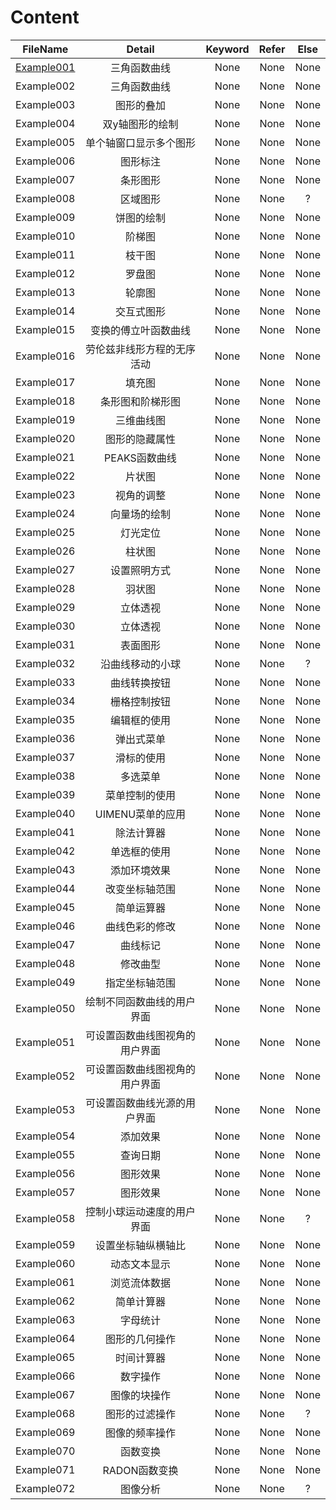 # Content

FileName | Detail | Keyword | Refer | Else
:-: | :-: | :-: | :-: | :-:
[Example001](https://github.com/ooooooliver/Play_with_MATLAB/blob/master/Example001-099/Example001.m) | 三角函数曲线 | None | None | None
Example002 | 三角函数曲线 | None | None | None
Example003 | 图形的叠加 | None | None | None
Example004 | 双y轴图形的绘制 | None | None | None
Example005 | 单个轴窗口显示多个图形 | None | None | None
Example006 | 图形标注 | None | None | None
Example007 |条形图形 | None | None | None
Example008 | 区域图形 | None | None | ?
Example009 | 饼图的绘制 | None | None | None
Example010 | 阶梯图 | None | None | None
Example011 | 枝干图 | None | None | None
Example012 | 罗盘图 | None | None | None
Example013 | 轮廓图 | None | None | None
Example014 | 交互式图形 | None | None | None
Example015 | 变换的傅立叶函数曲线 | None | None | None
Example016 | 劳伦兹非线形方程的无序活动 | None | None | None
Example017 | 填充图 | None | None | None
Example018 | 条形图和阶梯形图 | None | None | None
Example019 | 三维曲线图 | None | None | None
Example020 | 图形的隐藏属性 | None | None | None
Example021 | PEAKS函数曲线 | None | None | None
Example022 | 片状图 | None | None | None
Example023 | 视角的调整 | None | None | None
Example024 | 向量场的绘制 | None | None | None
Example025 | 灯光定位 | None | None | None
Example026 | 柱状图 | None | None | None
Example027 | 设置照明方式 | None | None | None
Example028 | 羽状图 | None | None | None
Example029 | 立体透视 | None | None | None
Example030 | 立体透视 | None | None | None
Example031 | 表面图形 | None | None | None
Example032 | 沿曲线移动的小球 | None | None | ?
Example033 | 曲线转换按钮 | None | None | None
Example034 | 栅格控制按钮 | None | None | None
Example035 | 编辑框的使用 | None | None | None
Example036 | 弹出式菜单 | None | None | None
Example037 | 滑标的使用 | None | None | None
Example038 | 多选菜单 | None | None | None
Example039 | 菜单控制的使用 | None | None | None
Example040 | UIMENU菜单的应用 | None | None | None
Example041 | 除法计算器 | None | None | None
Example042 | 单选框的使用 | None | None | None
Example043 | 添加环境效果 | None | None | None
Example044 | 改变坐标轴范围 | None | None | None
Example045 | 简单运算器 | None | None | None
Example046 | 曲线色彩的修改 | None | None | None
Example047 | 曲线标记 | None | None | None
Example048 | 修改曲型 | None | None | None
Example049 | 指定坐标轴范围 | None | None | None
Example050 | 绘制不同函数曲线的用户界面 | None | None | None
Example051 | 可设置函数曲线图视角的用户界面 | None | None | None
Example052 | 可设置函数曲线图视角的用户界面 | None | None | None
Example053 | 可设置函数曲线光源的用户界面 | None | None | None
Example054 | 添加效果 | None | None | None
Example055 | 查询日期 | None | None | None
Example056 | 图形效果 | None | None | None
Example057 | 图形效果 | None | None | None
Example058 | 控制小球运动速度的用户界面 | None | None | ?
Example059 | 设置坐标轴纵横轴比 | None | None | None
Example060 | 动态文本显示 | None | None | None
Example061 | 浏览流体数据 | None | None | None
Example062 | 简单计算器 | None | None | None
Example063 | 字母统计 | None | None | None
Example064 | 图形的几何操作 | None | None | None
Example065 | 时间计算器 | None | None | None
Example066 | 数字操作 | None | None | None
Example067 | 图像的块操作 | None | None | None
Example068 | 图形的过滤操作 | None | None | ?
Example069 | 图像的频率操作 | None | None | None
Example070 | 函数变换 | None | None | None
Example071 | RADON函数变换 | None | None | None
Example072 | 图像分析 | None | None | ?
